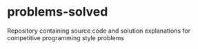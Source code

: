 # problems-solved
Repository containing source code and solution explanations for competitive programming style problems
